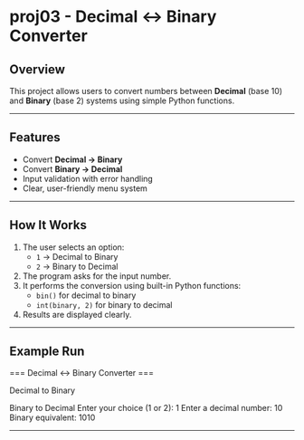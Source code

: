 # proj03 - Decimal ↔ Binary Converter

## Overview
This project allows users to convert numbers between **Decimal** (base 10) and **Binary** (base 2) systems using simple Python functions.

---

## Features
- Convert **Decimal → Binary**
- Convert **Binary → Decimal**
- Input validation with error handling
- Clear, user-friendly menu system

---

## How It Works
1. The user selects an option:
   - `1` → Decimal to Binary
   - `2` → Binary to Decimal
2. The program asks for the input number.
3. It performs the conversion using built-in Python functions:
   - `bin()` for decimal to binary
   - `int(binary, 2)` for binary to decimal
4. Results are displayed clearly.

---

## Example Run
=== Decimal ↔ Binary Converter ===

Decimal to Binary

Binary to Decimal
Enter your choice (1 or 2): 1
Enter a decimal number: 10
Binary equivalent: 1010

---